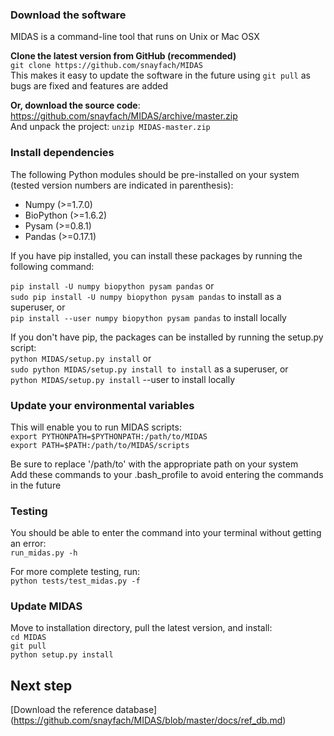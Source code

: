 ### Download the software

MIDAS is a command-line tool that runs on Unix or Mac OSX

**Clone the latest version from GitHub (recommended)**   
`git clone https://github.com/snayfach/MIDAS`  
This makes it easy to update the software in the future using `git pull` as bugs are fixed and features are added

**Or, download the source code**: 
https://github.com/snayfach/MIDAS/archive/master.zip  
And unpack the project: `unzip MIDAS-master.zip`

### Install dependencies

The following Python modules should be pre-installed on your system
(tested version numbers are indicated in parenthesis):

* Numpy (>=1.7.0)
* BioPython (>=1.6.2)
* Pysam (>=0.8.1)
* Pandas (>=0.17.1)

If you have pip installed, you can install these packages by running the following command:

`pip install -U numpy biopython pysam pandas` or  
`sudo pip install -U numpy biopython pysam pandas` to install as a superuser, or  
`pip install --user numpy biopython pysam pandas` to install locally  

If you don't have pip, the packages can be installed by running the setup.py script:  
`python MIDAS/setup.py install` or  
`sudo python MIDAS/setup.py install to install` as a superuser, or  
`python MIDAS/setup.py install` --user to install locally  

### Update your environmental variables

This will enable you to run MIDAS scripts:  
`export PYTHONPATH=$PYTHONPATH:/path/to/MIDAS`  
`export PATH=$PATH:/path/to/MIDAS/scripts` 

Be sure to replace '/path/to' with the appropriate path on your system  
Add these commands to your .bash_profile to avoid entering the commands in the future

### Testing
You should be able to enter the command into your terminal without getting an error:  
`run_midas.py -h`

For more complete testing, run:   
`python tests/test_midas.py -f`

### Update MIDAS
Move to installation directory, pull the latest version, and install:  
`cd MIDAS`  
`git pull`  
`python setup.py install`


## Next step
[Download the reference database] (https://github.com/snayfach/MIDAS/blob/master/docs/ref_db.md)
